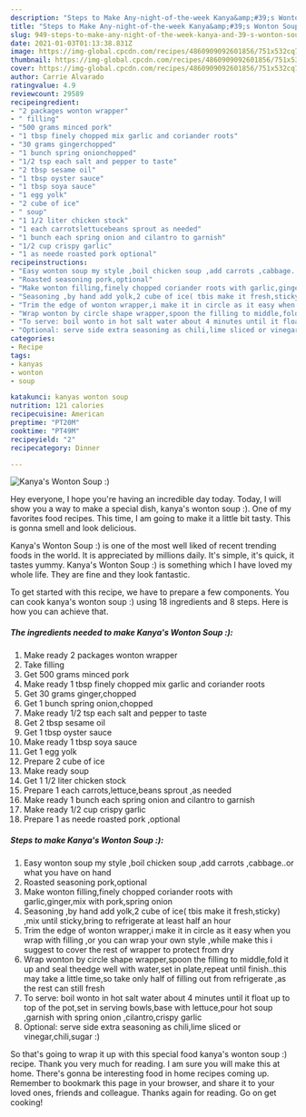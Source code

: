 ```yaml
---
description: "Steps to Make Any-night-of-the-week Kanya&amp;#39;s Wonton Soup :)"
title: "Steps to Make Any-night-of-the-week Kanya&amp;#39;s Wonton Soup :)"
slug: 949-steps-to-make-any-night-of-the-week-kanya-and-39-s-wonton-soup
date: 2021-01-03T01:13:38.831Z
image: https://img-global.cpcdn.com/recipes/4860909092601856/751x532cq70/kanyas-wonton-soup-recipe-main-photo.jpg
thumbnail: https://img-global.cpcdn.com/recipes/4860909092601856/751x532cq70/kanyas-wonton-soup-recipe-main-photo.jpg
cover: https://img-global.cpcdn.com/recipes/4860909092601856/751x532cq70/kanyas-wonton-soup-recipe-main-photo.jpg
author: Carrie Alvarado
ratingvalue: 4.9
reviewcount: 29589
recipeingredient:
- "2 packages wonton wrapper"
- " filling"
- "500 grams minced pork"
- "1 tbsp finely chopped mix garlic and coriander roots"
- "30 grams gingerchopped"
- "1 bunch spring onionchopped"
- "1/2 tsp each salt and pepper to taste"
- "2 tbsp sesame oil"
- "1 tbsp oyster sauce"
- "1 tbsp soya sauce"
- "1 egg yolk"
- "2 cube of ice"
- " soup"
- "1 1/2 liter chicken stock"
- "1 each carrotslettucebeans sprout as needed"
- "1 bunch each spring onion and cilantro to garnish"
- "1/2 cup crispy garlic"
- "1 as neede roasted pork optional"
recipeinstructions:
- "Easy wonton soup my style ,boil chicken soup ,add carrots ,cabbage..or what you have on hand"
- "Roasted seasoning pork,optional"
- "Make wonton filling,finely chopped coriander roots with garlic,ginger,mix with pork,spring onion"
- "Seasoning ,by hand add yolk,2 cube of ice( tbis make it fresh,sticky) ,mix until sticky,bring to refrigerate at least half an hour"
- "Trim the edge of wonton wrapper,i make it in circle as it easy when you wrap with filling ,or you can wrap your own style ,while make this i suggest to cover the rest of wrapper to protect from dry"
- "Wrap wonton by circle shape wrapper,spoon the filling to middle,fold it up and seal theedge well with water,set in plate,repeat until finish..this may take a little time,so take only half of filling out from refrigerate ,as the rest can still fresh"
- "To serve: boil wonto in hot salt water about 4 minutes until it float up to top of the pot,set in serving bowls,base with lettuce,pour hot soup ,garnish with spring onion ,cilantro,crispy garlic"
- "Optional: serve side extra seasoning as chili,lime sliced or vinegar,chili,sugar :)"
categories:
- Recipe
tags:
- kanyas
- wonton
- soup

katakunci: kanyas wonton soup 
nutrition: 121 calories
recipecuisine: American
preptime: "PT20M"
cooktime: "PT49M"
recipeyield: "2"
recipecategory: Dinner

---
```



![Kanya&#39;s Wonton Soup :)](https://img-global.cpcdn.com/recipes/4860909092601856/751x532cq70/kanyas-wonton-soup-recipe-main-photo.jpg)

Hey everyone, I hope you're having an incredible day today. Today, I will show you a way to make a special dish, kanya&#39;s wonton soup :). One of my favorites food recipes. This time, I am going to make it a little bit tasty. This is gonna smell and look delicious.



Kanya&#39;s Wonton Soup :) is one of the most well liked of recent trending foods in the world. It is appreciated by millions daily. It's simple, it's quick, it tastes yummy. Kanya&#39;s Wonton Soup :) is something which I have loved my whole life. They are fine and they look fantastic.


To get started with this recipe, we have to prepare a few components. You can cook kanya&#39;s wonton soup :) using 18 ingredients and 8 steps. Here is how you can achieve that.

<!--inarticleads1-->

##### The ingredients needed to make Kanya&#39;s Wonton Soup :):

1. Make ready 2 packages wonton wrapper
1. Take  filling
1. Get 500 grams minced pork
1. Make ready 1 tbsp finely chopped mix garlic and coriander roots
1. Get 30 grams ginger,chopped
1. Get 1 bunch spring onion,chopped
1. Make ready 1/2 tsp each salt and pepper to taste
1. Get 2 tbsp sesame oil
1. Get 1 tbsp oyster sauce
1. Make ready 1 tbsp soya sauce
1. Get 1 egg yolk
1. Prepare 2 cube of ice
1. Make ready  soup
1. Get 1 1/2 liter chicken stock
1. Prepare 1 each carrots,lettuce,beans sprout ,as needed
1. Make ready 1 bunch each spring onion and cilantro to garnish
1. Make ready 1/2 cup crispy garlic
1. Prepare 1 as neede roasted pork ,optional




<!--inarticleads2-->

##### Steps to make Kanya&#39;s Wonton Soup :):

1. Easy wonton soup my style ,boil chicken soup ,add carrots ,cabbage..or what you have on hand
1. Roasted seasoning pork,optional
1. Make wonton filling,finely chopped coriander roots with garlic,ginger,mix with pork,spring onion
1. Seasoning ,by hand add yolk,2 cube of ice( tbis make it fresh,sticky) ,mix until sticky,bring to refrigerate at least half an hour
1. Trim the edge of wonton wrapper,i make it in circle as it easy when you wrap with filling ,or you can wrap your own style ,while make this i suggest to cover the rest of wrapper to protect from dry
1. Wrap wonton by circle shape wrapper,spoon the filling to middle,fold it up and seal theedge well with water,set in plate,repeat until finish..this may take a little time,so take only half of filling out from refrigerate ,as the rest can still fresh
1. To serve: boil wonto in hot salt water about 4 minutes until it float up to top of the pot,set in serving bowls,base with lettuce,pour hot soup ,garnish with spring onion ,cilantro,crispy garlic
1. Optional: serve side extra seasoning as chili,lime sliced or vinegar,chili,sugar :)




So that's going to wrap it up with this special food kanya&#39;s wonton soup :) recipe. Thank you very much for reading. I am sure you will make this at home. There's gonna be interesting food in home recipes coming up. Remember to bookmark this page in your browser, and share it to your loved ones, friends and colleague. Thanks again for reading. Go on get cooking!
